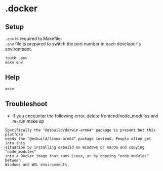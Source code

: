 # .docker

## Setup

`.env` is required to Makefile.  
`.env` file is prepared to switch the port number in each developer's environment.

```shell
touch .env
make env
```

## Help

```shell
make
```

## Troubleshoot

- If you encounter the following error, delete frontend/node_modules and re-run make up

```
Specifically the "@esbuild/darwin-arm64" package is present but this platform
needs the "@esbuild/linux-arm64" package instead. People often get into this
situation by installing esbuild on Windows or macOS and copying "node_modules"
into a Docker image that runs Linux, or by copying "node_modules" between
Windows and WSL environments.
```

